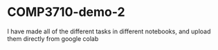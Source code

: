 # COMP3710-demo-2

I have made all of the different tasks in different notebooks, and upload them directly from google colab
